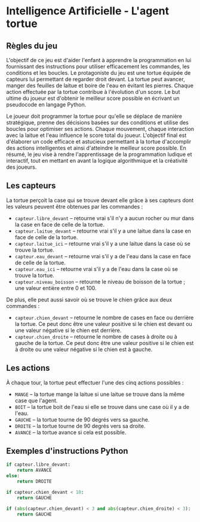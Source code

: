 # Intelligence Artificielle - L'agent tortue

## Règles du jeu

L'objectif de ce jeu est d'aider l'enfant à apprendre la programmation en lui fournissant des instructions pour utiliser efficacement les commandes, les conditions et les boucles. Le protagoniste du jeu est une tortue équipée de capteurs lui permettant de regarder droit devant. La tortue peut avancer, manger des feuilles de laitue et boire de l'eau en évitant les pierres. Chaque action effectuée par la tortue contribue à l'évolution d'un score. Le but ultime du joueur est d'obtenir le meilleur score possible en écrivant un pseudocode en langage Python.

Le joueur doit programmer la tortue pour qu'elle se déplace de manière stratégique, prenne des décisions basées sur des conditions et utilise des boucles pour optimiser ses actions. Chaque mouvement, chaque interaction avec la laitue et l'eau influence le score total du joueur. L'objectif final est d'élaborer un code efficace et astucieux permettant à la tortue d'accomplir des actions intelligentes et ainsi d'atteindre le meilleur score possible. En résumé, le jeu vise à rendre l'apprentissage de la programmation ludique et interactif, tout en mettant en avant la logique algorithmique et la créativité des joueurs.

## Les capteurs

La tortue perçoit la case qui se trouve devant elle grâce à ses capteurs dont les valeurs peuvent être obtenues par les commandes :
- `capteur.libre_devant` – retourne vrai s'il n'y a aucun rocher ou mur dans la case en face de celle de la tortue.
- `capteur.laitue_devant` – retourne vrai s'il y a une laitue dans la case en face de celle de la tortue.
- `capteur.laitue_ici` – retourne vrai s'il y a une laitue dans la case où se trouve la tortue.
- `capteur.eau_devant` – retourne vrai s'il y a de l'eau dans la case en face de celle de la tortue.
- `capteur.eau_ici` – retourne vrai s'il y a de l'eau dans la case où se trouve la tortue.
- `capteur.niveau_boisson` – retourne le niveau de boisson de la tortue ; une valeur entière entre 0 et 100.

De plus, elle peut aussi savoir où se trouve le chien grâce aux deux commandes :
- `capteur.chien_devant` – retourne le nombre de cases en face ou derrière la tortue. Ce peut donc être une valeur positive si le chien est devant ou une valeur négative si le chien est derrière.
- `capteur.chien_droite` – retourne le nombre de cases à droite ou à gauche de la tortue. Ce peut donc être une valeur positive si le chien est à droite ou une valeur négative si le chien est à gauche.

## Les actions

À chaque tour, la tortue peut effectuer l'une des cinq actions possibles :
- `MANGE` – la tortue mange la laitue si une laitue se trouve dans la même case que l'agent.
- `BOIT` – la tortue boit de l'eau si elle se trouve dans une case où il y a de l'eau.
- `GAUCHE` – la tortue tourne de 90 degrés vers sa gauche.
- `DROITE` – la tortue tourne de 90 degrés vers sa droite.
- `AVANCE` – la tortue avance si cela est possible.

## Exemples d'instructions Python

```python
if capteur.libre_devant:
    return AVANCE
else:
    return DROITE

if capteur.chien_devant < 10:
    return GAUCHE

if (abs(capteur.chien_devant) < 3 and abs(capteur.chien_droite) < 3):
    return GAUCHE
